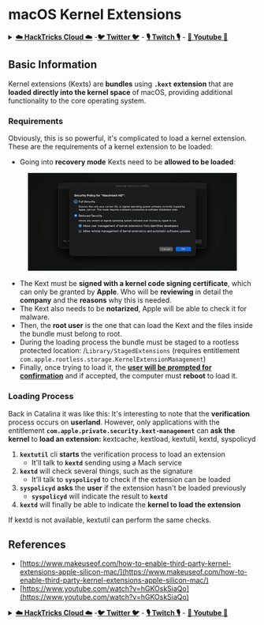 # macOS Kernel Extensions

<details>

<summary><a href="https://cloud.hacktricks.xyz/pentesting-cloud/pentesting-cloud-methodology"><strong>☁️ HackTricks Cloud ☁️</strong></a> -<a href="https://twitter.com/hacktricks_live"><strong>🐦 Twitter 🐦</strong></a> - <a href="https://www.twitch.tv/hacktricks_live/schedule"><strong>🎙️ Twitch 🎙️</strong></a> - <a href="https://www.youtube.com/@hacktricks_LIVE"><strong>🎥 Youtube 🎥</strong></a></summary>

* Do you work in a **cybersecurity company**? Do you want to see your **company advertised in HackTricks**? or do you want to have access to the **latest version of the PEASS or download HackTricks in PDF**? Check the [**SUBSCRIPTION PLANS**](https://github.com/sponsors/carlospolop)!
* Discover [**The PEASS Family**](https://opensea.io/collection/the-peass-family), our collection of exclusive [**NFTs**](https://opensea.io/collection/the-peass-family)
* Get the [**official PEASS & HackTricks swag**](https://peass.creator-spring.com)
* **Join the** [**💬**](https://emojipedia.org/speech-balloon/) [**Discord group**](https://discord.gg/hRep4RUj7f) or the [**telegram group**](https://t.me/peass) or **follow** me on **Twitter** [**🐦**](https://github.com/carlospolop/hacktricks/tree/7af18b62b3bdc423e11444677a6a73d4043511e9/\[https:/emojipedia.org/bird/README.md)[**@carlospolopm**](https://twitter.com/hacktricks\_live)**.**
* **Share your hacking tricks by submitting PRs to the** [**hacktricks repo**](https://github.com/carlospolop/hacktricks) **and** [**hacktricks-cloud repo**](https://github.com/carlospolop/hacktricks-cloud).

</details>

## Basic Information

Kernel extensions (Kexts) are **bundles** using **`.kext` extension** that are **loaded directly into the kernel space** of macOS, providing additional functionality to the core operating system.

### Requirements

Obviously, this is so powerful, it's complicated to load a kernel extension. These are the requirements of a kernel extension to be loaded:

* Going into **recovery mode** Kexts need to be **allowed to be loaded**:

<figure><img src="../../../.gitbook/assets/image (2) (1) (1).png" alt=""><figcaption></figcaption></figure>

* The Kext must be **signed with a kernel code signing certificate**, which can only be granted by **Apple**. Who will be **reviewing** in detail the **company** and the **reasons** why this is needed.
* The Kext also needs to be **notarized**, Apple will be able to check it for malware.
* Then, the **root user** is the one that can load the Kext and the files inside the bundle must belong to root.
* During the loading process the bundle must be staged to a rootless protected location: /`Library/StagedExtensions` (requires entitlement `com.apple.rootless.storage.KernelExtensionManagement`)
* Finally, once trying to load it, the [**user will be prompted for confirmation**](https://developer.apple.com/library/archive/technotes/tn2459/\_index.html) and if accepted, the computer must **reboot** to load it.

### Loading Process

Back in Catalina it was like this: It's interesting to note that the **verification** process occurs on **userland**. However, only applications with the entitlement **`com.apple.private.security.kext-management`** can **ask the kernel** to **load an extension:** kextcache, kextload, kextutil, kextd, syspolicyd

1. **`kextutil`** cli **starts** the verification process to load an extension
   * It'll talk to **`kextd`** sending using a Mach service
2. **`kextd`** will check several things, such as the signature
   * It'll talk to **`syspolicyd`** to check if the extension can be loaded
3. **`syspolicyd`** **asks** the **user** if the extension hasn't be loaded previously
   * **`syspolicyd`** will indicate the result to **`kextd`**
4. **`kextd`** will finally be able to indicate the **kernel to load the extension**

If kextd is not available, kextutil can perform the same checks.

## References

* [https://www.makeuseof.com/how-to-enable-third-party-kernel-extensions-apple-silicon-mac/](https://www.makeuseof.com/how-to-enable-third-party-kernel-extensions-apple-silicon-mac/)
* [https://www.youtube.com/watch?v=hGKOskSiaQo](https://www.youtube.com/watch?v=hGKOskSiaQo)

<details>

<summary><a href="https://cloud.hacktricks.xyz/pentesting-cloud/pentesting-cloud-methodology"><strong>☁️ HackTricks Cloud ☁️</strong></a> -<a href="https://twitter.com/hacktricks_live"><strong>🐦 Twitter 🐦</strong></a> - <a href="https://www.twitch.tv/hacktricks_live/schedule"><strong>🎙️ Twitch 🎙️</strong></a> - <a href="https://www.youtube.com/@hacktricks_LIVE"><strong>🎥 Youtube 🎥</strong></a></summary>

* Do you work in a **cybersecurity company**? Do you want to see your **company advertised in HackTricks**? or do you want to have access to the **latest version of the PEASS or download HackTricks in PDF**? Check the [**SUBSCRIPTION PLANS**](https://github.com/sponsors/carlospolop)!
* Discover [**The PEASS Family**](https://opensea.io/collection/the-peass-family), our collection of exclusive [**NFTs**](https://opensea.io/collection/the-peass-family)
* Get the [**official PEASS & HackTricks swag**](https://peass.creator-spring.com)
* **Join the** [**💬**](https://emojipedia.org/speech-balloon/) [**Discord group**](https://discord.gg/hRep4RUj7f) or the [**telegram group**](https://t.me/peass) or **follow** me on **Twitter** [**🐦**](https://github.com/carlospolop/hacktricks/tree/7af18b62b3bdc423e11444677a6a73d4043511e9/\[https:/emojipedia.org/bird/README.md)[**@carlospolopm**](https://twitter.com/hacktricks\_live)**.**
* **Share your hacking tricks by submitting PRs to the** [**hacktricks repo**](https://github.com/carlospolop/hacktricks) **and** [**hacktricks-cloud repo**](https://github.com/carlospolop/hacktricks-cloud).

</details>
